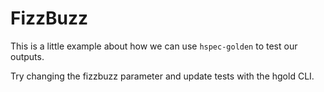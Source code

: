 # FizzBuzz 

This is a little example about how we can use ```hspec-golden``` to test our outputs.

Try changing the fizzbuzz parameter and update tests with the hgold CLI.

